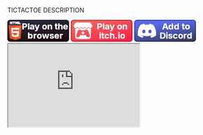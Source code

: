 <div style="display:none">
<!-- Meta Data -->
<meta name="cover-image" content="/static/assets/games/tictactoe/cover.png">
<meta name="short-description" content="TicTacToe game by the Blazium Team.">
<meta name="game-name" content="TicTacToe">
</div>

TICTACTOE DESCRIPTION

<div>
<a href="https://hangman.blazium.app" target="_blank">
<img src="/static/assets/buttons/web_button.webp" class="indiedb"></a>
<a href="https://blaziumengine.itch.io/hangman-auth" target="_blank">
<img src="/static/assets/buttons/itchio_button.webp" class="indiedb"></a>
<a href="https://discord.com/oauth2/authorize?client_id=1328040585579335781" target="_blank">
<img src="/static/assets/buttons/discord_button.webp" class="indiedb"></a>
<iframe style="min-height:190px" src="https://store.steampowered.com/widget/3418850"></iframe>
</div>